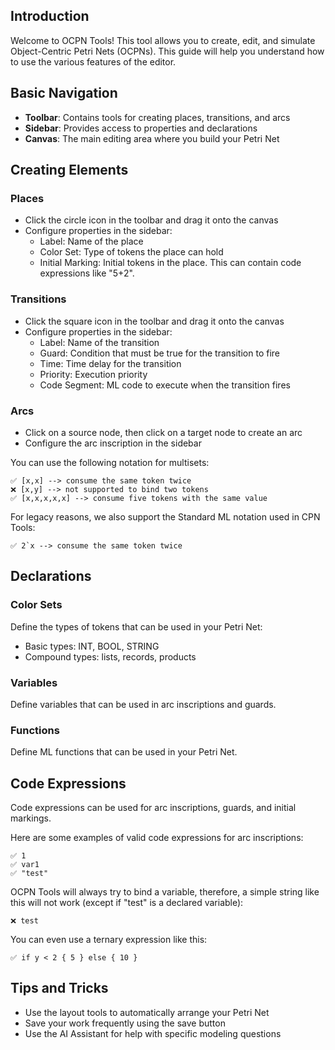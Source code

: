 ## Introduction

Welcome to OCPN Tools! This tool allows you to create, edit, and simulate Object-Centric Petri Nets (OCPNs). This guide will help you understand how to use the various features of the editor.

## Basic Navigation

- **Toolbar**: Contains tools for creating places, transitions, and arcs
- **Sidebar**: Provides access to properties and declarations
- **Canvas**: The main editing area where you build your Petri Net

## Creating Elements

### Places
- Click the circle icon in the toolbar and drag it onto the canvas
- Configure properties in the sidebar:
  - Label: Name of the place
  - Color Set: Type of tokens the place can hold
  - Initial Marking: Initial tokens in the place. This can contain code expressions like "5+2".

### Transitions
- Click the square icon in the toolbar and drag it onto the canvas
- Configure properties in the sidebar:
  - Label: Name of the transition
  - Guard: Condition that must be true for the transition to fire
  - Time: Time delay for the transition
  - Priority: Execution priority
  - Code Segment: ML code to execute when the transition fires

### Arcs
- Click on a source node, then click on a target node to create an arc
- Configure the arc inscription in the sidebar

You can use the following notation for multisets:
```
✅ [x,x] --> consume the same token twice
❌ [x,y] --> not supported to bind two tokens
✅ [x,x,x,x,x] --> consume five tokens with the same value
```

For legacy reasons, we also support the Standard ML notation used in CPN Tools:
```
✅ 2`x --> consume the same token twice
```

## Declarations

### Color Sets
Define the types of tokens that can be used in your Petri Net:
- Basic types: INT, BOOL, STRING
- Compound types: lists, records, products

### Variables
Define variables that can be used in arc inscriptions and guards.

### Functions
Define ML functions that can be used in your Petri Net.

## Code Expressions

Code expressions can be used for arc inscriptions, guards, and initial markings.

Here are some examples of valid code expressions for arc inscriptions:

```
✅ 1
✅ var1
✅ "test"
```
OCPN Tools will always try to bind a variable, therefore, a simple string like this will not work (except if "test" is a declared variable):
```
❌ test
```
You can even use a ternary expression like this:
```
✅ if y < 2 { 5 } else { 10 }
```

## Tips and Tricks

- Use the layout tools to automatically arrange your Petri Net
- Save your work frequently using the save button
- Use the AI Assistant for help with specific modeling questions
